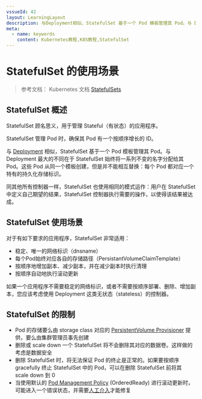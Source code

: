 ```yaml
---
vssueId: 42
layout: LearningLayout
description: 与Deployment相似，StatefulSet 基于一个 Pod 模板管理其 Pod。与 Deployment 最大的不同在于 StatefulSet 始终将一系列不变的名字分配给其 Pod。这些 Pod 从同一个模板创建，但是并不能相互替换：每个 Pod 都对应一个特有的持久化存储标识。
meta:
  - name: keywords
    content: Kubernetes教程,K8S教程,StatefulSet
---
```


# StatefulSet 的使用场景

> 参考文档： Kubernetes 文档 [StatefulSets](https://kubernetes.io/docs/concepts/workloads/controllers/statefulset/)

<AdSenseTitle/>

## StatefulSet 概述

StatefulSet 顾名思义，用于管理 Stateful（有状态）的应用程序。

StatefulSet 管理 Pod 时，确保其 Pod 有一个按顺序增长的 ID。

与 [Deployment](../wl-deployment/) 相似，StatefulSet 基于一个 Pod 模板管理其 Pod。与 Deployment 最大的不同在于 StatefulSet 始终将一系列不变的名字分配给其 Pod。这些 Pod 从同一个模板创建，但是并不能相互替换：每个 Pod 都对应一个特有的持久化存储标识。

同其他所有控制器一样，StatefulSet 也使用相同的模式运作：用户在 StatefulSet 中定义自己期望的结果，StatefulSet 控制器执行需要的操作，以使得该结果被达成。

## StatefulSet 使用场景

对于有如下要求的应用程序，StatefulSet 非常适用：

* 稳定、唯一的网络标识（dnsname）
* 每个Pod始终对应各自的存储路径（PersistantVolumeClaimTemplate）
* 按顺序地增加副本、减少副本，并在减少副本时执行清理
* 按顺序自动地执行滚动更新

如果一个应用程序不需要稳定的网络标识，或者不需要按顺序部署、删除、增加副本，您应该考虑使用 Deployment 这类无状态（stateless）的控制器。

## StatefulSet 的限制

* Pod 的存储要么由 storage class 对应的 [PersistentVolume Provisioner](https://github.com/kubernetes/examples/blob/master/staging/persistent-volume-provisioning/README.md) 提供，要么由集群管理员事先创建
* 删除或 scale down 一个 StatefulSet 将不会删除其对应的数据卷。这样做的考虑是数据安全
* 删除 StatefulSet 时，将无法保证 Pod 的终止是正常的。如果要按顺序 gracefully 终止 StatefulSet 中的 Pod，可以在删除 StatefulSet 前将其 scale down 到 0
* 当使用默认的 [Pod Management Policy](./update.html) (OrderedReady) 进行滚动更新时，可能进入一个错误状态，并需要[人工介入](./update.html)才能修复
